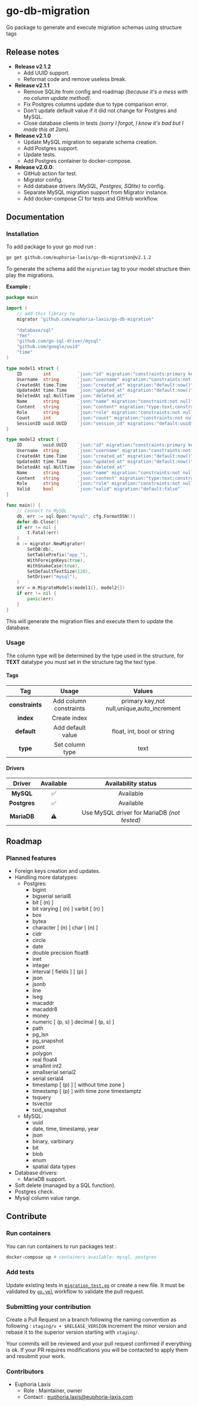 # go-db-migration

Go package to generate and execute migration schemas using structure tags

## Release notes

* **Release v2.1.2**
  * Add UUID support.
  * Reformat code and remove useless break.
* **Release v2.1.1**
  * Remove SQLite from config and roadmap *(because it's a mess with no column update method)*.
  * Fix Postgres columns update due to type comparison error.
  * Don't update default value if it did not change for Postgres and MySQL.
  * Close database clients in tests *(sorry I forgot, I know it's bad but I made this at 2am)*.
* **Release v2.1.0**
  * Update MySQL migration to separate schema creation.
  * Add Postgres support.
  * Update tests.
  * Add Postgres container to docker-compose.
* **Release v2.0.0**:
  * GitHub action for test.
  * Migrator config.
  * Add database drivers *(MySQL, Postgres, SQlite)* to config.
  * Separate MySQL migration support from Migrator instance.
  * Add docker-compose CI for tests and GitHub workflow.

## Documentation

### Installation

To add package to your go mod run :
````bash
go get github.com/euphoria-laxis/go-db-migration@v2.1.2
````

To generate the schema add the `migration` tag to your model structure then play the migrations.

**Example :**

````go
package main

import (
	// add this library to
    migrator "github.com/euphoria-laxis/go-db-migration"
	
    "database/sql"
    "fmt"
    "github.com/go-sql-driver/mysql"
    "github.com/google/uuid"
    "time"
)

type model1 struct {
    ID        int          `json:"id" migration:"constraints:primary key,not null,unique,auto_increment;index"`
    Username  string       `json:"username" migration:"constraints:not null,unique;index"`
    CreatedAt time.Time    `json:"created_at" migration:"default:now()"`
    UpdatedAt time.Time    `json:"updated_at" migration:"default:now()"`
    DeletedAt sql.NullTime `json:"deleted_at"`
    Name      string       `json:"name" migration:"constraint:not null"`
    Content   string       `json:"content" migration:"type:text;constraints:not null"`
    Role      string       `json:"role" migration:"constraints:not null;default:user"`
    Count     int          `json:"count" migration:"constraints:not null;default:-2"`
    SessionID uuid.UUID    `json:"session_id" migrations:"default:uuid"`
}

type model2 struct {
    ID        uuid.UUID    `json:"id" migration:"constraints:primary key;index"`
    Username  string       `json:"username" migration:"constraints:not null,unique;index"`
    CreatedAt time.Time    `json:"created_at" migration:"default:now()"`
    UpdatedAt time.Time    `json:"updated_at" migration:"default:now()"`
    DeletedAt sql.NullTime `json:"deleted_at"`
    Name      string       `json:"name" migration:"constraints:not null"`
    Content   string       `json:"content" migration:"type:text;constraints:not null"`
    Role      string       `json:"role" migration:"constraints:not null;default:user"`
    Valid     bool         `json:"valid" migration:"default:false"`
}

func main() {
    // Connect to MySQL
    db, err := sql.Open("mysql", cfg.FormatDSN())
    defer db.Close()
    if err != nil {
		t.Fatal(err)
    }
    m := migrator.NewMigrator(
        SetDB(db),
        SetTablePrefix("app_"),
        WithForeignKeys(true),
        WithSnakeCase(true),
        SetDefaultTextSize(128),
        SetDriver("mysql"),
    )
    err = m.MigrateModels(model1{}, model2{})
    if err != nil {
        panic(err)
    }
}
````

This will generate the migration files and execute them to update the database.

### Usage

The column type will be determined by the type used in the structure, for **TEXT** datatype you
must set in the structure tag the text type. 

#### Tags

|       Tag       |         Usage          |                   Values                   |
|:---------------:|:----------------------:|:------------------------------------------:|
| **constraints** | Add column constraints | primary key,not null,unique,auto_increment |
|    **index**    |      Create index      |                                            |
|   **default**   |   Add default value    |         float, int, bool or string         |
|    **type**     |    Set column type     |                    text                    |

#### Drivers

|    Driver    |     Available      |             Availability status             |
|:------------:|:------------------:|:-------------------------------------------:|
|  **MySQL**   | :white_check_mark: |                  Available                  |
| **Postgres** | :white_check_mark: |                  Available                  |
| **MariaDB**  |     :warning:      | Use MySQL driver for MariaDB *(not tested)* |

## Roadmap

### Planned features

* Foreign keys creation and updates.
* Handling more datatypes:
  * Postgres:
    * bigint
    * bigserial serial8
    * bit [ (n) ]
    * bit varying [ (n) ]    varbit [ (n) ]
    * box
    * bytea
    * character [ (n) ]    char [ (n) ]
    * cidr
    * circle
    * date
    * double precision float8
    * inet
    * integer
    * interval [ fields ] [ (p) ]
    * json
    * jsonb
    * line
    * lseg
    * macaddr
    * macaddr8
    * money
    * numeric [ (p, s) ]    decimal [ (p, s) ]
    * path
    * pg_lsn
    * pg_snapshot
    * point
    * polygon
    * real float4
    * smallint int2
    * smallserial serial2
    * serial serial4
    * timestamp [ (p) ] [ without time zone ]
    * timestamp [ (p) ] with time zone timestamptz
    * tsquery
    * tsvector
    * txid_snapshot
  * MySQL:
    * uuid
    * date, time, timestamp, year
    * json
    * binary, varbinary
    * bit
    * blob
    * enum
    * spatial data types
* Database drivers:
  * MariaDB support.
* Soft delete (managed by a SQL function).
* Postgres check.
* Mysql column value range.

## Contribute

### Run containers

You can run containers to run packages test :
````bash
docker-compose up # containers available: mysql, postgres
````

### Add tests

Update existing tests in [`migration_test.go`](./v2/migration/migration_test.go) or create a new
file. It must be validated by [`go.yml`](./.github/workflows/go.yml) workflow to validate the pull
request.

### Submitting your contribution

Create a Pull Request on a branch following the naming convention as following :
`staging/v + $RELEASE_VERSION` increment the minor version and rebase it to the superior version
starting with `staging/`.

Your commits will be reviewed and your pull request confirmed if everything is ok. If your PR
requires modifications you will be contacted to apply them and resubmit your work.

### Contributors

* Euphoria Laxis
  * Role : Maintainer, owner
  * Contact : [euphoria.laxis@euphoria-laxis.com](mailto:euphoria.laxis@euphoria-laxis.com)
